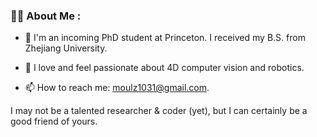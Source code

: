 ### :man_technologist: About Me :

- :telescope: I'm an incoming PhD student at Princeton. I received my B.S. from Zhejiang University.

- :seedling: I love and feel passionate about 4D computer vision and robotics.

- :mailbox: How to reach me: moulz1031@gmail.com.

I may not be a talented researcher & coder (yet), but I can certainly be a good friend of yours.

<!-- ---

### :fire: My Stats :

![Anurag's GitHub stats](https://github-readme-stats.vercel.app/api?username=Friedrich-M&show_icons=true&theme=nord) -->